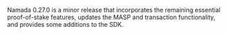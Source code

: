 Namada 0.27.0 is a minor release that incorporates the remaining essential proof-of-stake features, updates the MASP and transaction functionality, and provides some additions to the SDK.
